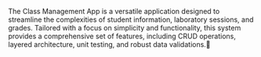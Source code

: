 The Class Management App is a versatile application designed to streamline the complexities of student information, laboratory sessions, and grades. Tailored with a focus on simplicity and functionality, this system provides a comprehensive set of features, including CRUD operations, layered architecture, unit testing, and robust data validations.🏫

